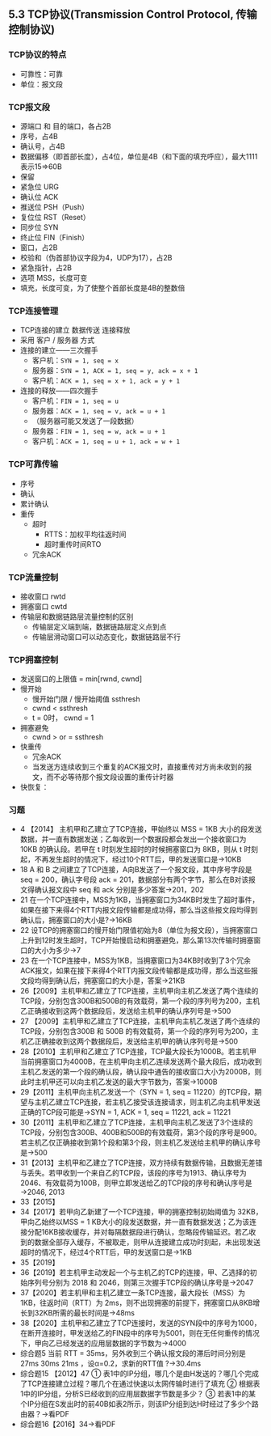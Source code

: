 ## 5.3 TCP协议(Transmission Control Protocol, 传输控制协议)

### TCP协议的特点
- 可靠性：可靠
- 单位：报文段
### TCP报文段
- 源端口 和 目的端口，各占2B
- 序号，占4B
- 确认号，占4B
- 数据偏移（即首部长度），占4位，单位是4B（和下面的填充呼应），最大1111表示15⇒60B
- 保留
- 紧急位 URG
- 确认位 ACK
- 推送位 PSH（Push）
- 复位位 RST（Reset）
- 同步位 SYN
- 终止位 FIN（Finish）
- 窗口，占2B
- 校验和（伪首部协议字段为4，UDP为17），占2B
- 紧急指针，占2B
- 选项 MSS，长度可变
- 填充，长度可变，为了使整个首部长度是4B的整数倍
### TCP连接管理
- TCP连接的建立 数据传送 连接释放
- 采用 客户 / 服务器 方式
- 连接的建立——三次握手
    - 客户机：`SYN = 1, seq = x`  
    - 服务器：`SYN = 1, ACK = 1, seq = y, ack = x + 1`
    - 客户机：`ACK = 1, seq = x + 1, ack = y + 1`
- 连接的释放——四次握手
    - 客户机：`FIN = 1, seq = u`
    - 服务器：`ACK = 1, seq = v, ack = u + 1`
    - （服务器可能又发送了一段数据）
    - 服务器：`FIN = 1, seq = w, ack = u + 1`
    - 客户机：`ACK = 1, seq = u + 1, ack = w + 1` 
### TCP可靠传输
- 序号
- 确认
- 累计确认
- 重传
    - 超时
        - RTTS：加权平均往返时间
        - 超时重传时间RTO
    - 冗余ACK
### TCP流量控制
- 接收窗口 rwtd
- 拥塞窗口 cwtd
- 传输层和数据链路层流量控制的区别
    - 传输层定义端到端，数据链路层定义点到点
    - 传输层滑动窗口可以动态变化，数据链路层不行
### TCP拥塞控制
- 发送窗口的上限值 = min[rwnd, cwnd]
- 慢开始
    - 慢开始门限 / 慢开始阈值 ssthresh
    - cwnd < ssthresh
    - t = 0时， cwnd = 1
- 拥塞避免
    - cwnd > or = ssthresh
- 快重传
    - 冗余ACK
    - 当发送方连续收到三个重复的ACK报文时，直接重传对方尚未收到的报文，而不必等待那个报文段设置的重传计时器
- 快恢复：
### 习题
- 4 【2014】 主机甲和乙建立了TCP连接，甲始终以 MSS = 1KB 大小的段发送数据，并一直有数据发送；乙每收到一个数据段都会发出一个接收窗口为 10KB 的确认段。若甲在 t 时刻发生超时的时候拥塞窗口为 8KB，则从 t 时刻起，不再发生超时的情况下，经过10个RTT后，甲的发送窗口是→10KB
- 18 A 和 B 之间建立了TCP连接，A向B发送了一个报文段，其中序号字段是 seq = 200，确认字号段 ack = 201，数据部分有两个字节，那么在B对该报文得确认报文段中 seq 和 ack 分别是多少答案→201，202
- 21 在一个TCP连接中，MSS为1KB，当拥塞窗口为34KB时发生了超时事件，如果在接下来得4个RTT内报文段传输都是成功得，那么当这些报文段均得到确认后，拥塞窗口的大小是?→16KB
- 22 设TCP的拥塞窗口的慢开始门限值初始为8（单位为报文段），当拥塞窗口上升到12时发生超时，TCP开始慢启动和拥塞避免，那么第13次传输时拥塞窗口的大小为多少→7
- 23 在一个TCP连接中，MSS为1KB，当拥塞窗口为34KB时收到了3个冗余ACK报文，如果在接下来得4个RTT内报文段传输都是成功得，那么当这些报文段均得到确认后，拥塞窗口的大小是，答案→21KB
- 26【2009】主机甲和乙建立了TCP连接，主机甲向主机乙发送了两个连续的TCP段，分别包含300B和500B的有效载荷，第一个段的序列号为200，主机乙正确接收到这两个数据段后，发送给主机甲的确认序列号是→500
- 27 【2009】主机甲和乙建立了TCP连接，主机甲向主机乙发送了两个连续的TCP段，分别包含300B 和 500B 的有效载荷，第一个段的序列号为200，主机乙正确接收到这两个数据段后，发送给主机甲的确认序列号是→500
- 28【2010】主机甲和乙建立了TCP连接，TCP最大段长为1000B。若主机甲当前拥塞窗口为4000B，在主机甲向主机乙连续发送两个最大段后，成功收到主机乙发送的第一个段的确认段，确认段中通告的接收窗口大小为2000B，则此时主机甲还可以向主机乙发送的最大字节数为，答案→1000B
- 29【2011】主机甲向主机乙发送一个（SYN = 1, seq = 11220）的TCP段，期望与主机乙建立TCP连接，若主机乙接受该连接请求，则主机乙向主机甲发送正确的TCP段可能是→SYN = 1, ACK = 1, seq = 11221, ack = 11221
- 30【2011】主机甲和乙建立了TCP连接，主机甲向主机乙发送了3个连续的TCP段，分别包含300B、400B和500B的有效载荷，第3个段的序号是900。若主机乙仅正确接收到第1个段和第3个段，则主机乙发送给主机甲的确认序号是→500
- 31【2013】主机甲和乙建立了TCP连接，双方持续有数据传输，且数据无差错与丢失。若甲收到一个来自乙的TCP段，该段的序号为1913、确认序号为2046、有效载荷为100B，则甲立即发送给乙的TCP段的序号和确认序号是→2046, 2013
- 33【2015】
- 34【2017】若甲向乙新建了一个TCP连接，甲的拥塞控制初始阈值为 32KB，甲向乙始终以MSS = 1 KB大小的段发送数据，并一直有数据发送；乙为该连接分配16KB接收缓存，并对每隔数据段进行确认，忽略段传输延迟。若乙收到的数据全部存入缓存，不被取走，则甲从连接建立成功时刻起，未出现发送超时的情况下，经过4个RTT后，甲的发送窗口是→1KB
- 35【2019】
- 36【2019】若主机甲主动发起一个与主机乙的TCP的连接，甲、乙选择的初始序列号分别为 2018 和 2046，则第三次握手TCP段的确认序号是→2047
- 37【2020】若主机甲和主机乙建立一条TCP连接，最大段长（MSS）为1KB，往返时间（RTT）为 2ms，则不出现拥塞的前提下，拥塞窗口从8KB增长到32KB所需的最长时间是→48ms
- 38【2020】主机甲和乙建立了TCP连接时，发送的SYN段中的序号为1000，在断开连接时，甲发送给乙的FIN段中的序号为5001，则在无任何重传的情况下，甲向乙已经发送的应用层数据的字节数为→4000
- 综合题5 当前 RTT = 35ms，另外收到三个确认报文段的滞后时间分别是 27ms 30ms 21ms ，设α=0.2，求新的RTT值 ?→30.4ms
- 综合题15 【2012】47
① 表1中的IP分组，哪几个是由H发送的？哪几个完成了TCP连接建立过程？哪几个在通过快速以太网传输时进行了填充
② 根据表1中的IP分组，分析S已经收到的应用层数据字节数是多少？
③ 若表1中的某个IP分组在S发出时的前40B如表2所示，则该IP分组到达H时经过了多少个路由器？→看PDF
- 综合题16【2016】34→看PDF
